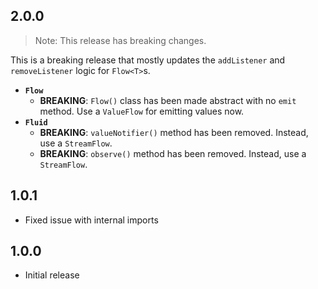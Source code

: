 ## 2.0.0

> Note: This release has breaking changes.

This is a breaking release that mostly updates the `addListener` and `removeListener` logic for `Flow<T>`s.

- **`Flow`**
  - **BREAKING**: `Flow()` class has been made abstract with no `emit` method. Use a `ValueFlow` for emitting values now.
- **`Fluid`**
  - **BREAKING**: `valueNotifier()` method has been removed. Instead, use a `StreamFlow`.
  - **BREAKING**: `observe()` method has been removed. Instead, use a `StreamFlow`.

## 1.0.1

- Fixed issue with internal imports

## 1.0.0

- Initial release
